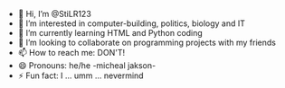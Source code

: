 - 👋 Hi, I’m @StiLR123
- 👀 I’m interested in computer-building, politics, biology and IT
- 🌱 I’m currently learning HTML and Python coding 
- 💞️ I’m looking to collaborate on programming projects with my friends
- 📫 How to reach me: DON'T!
- 😄 Pronouns: he/he -micheal jakson-
- ⚡ Fun fact: I ... umm ... nevermind

<!---
StiLR123/StiLR123 is a ✨ special ✨ repository because its `README.md` (this file) appears on your GitHub profile.
You can click the Preview link to take a look at your changes.
--->
